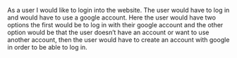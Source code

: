 As a user I would like to login into the website. The user would have to log in and would have to use a google account. Here the user would have two options the first would be to log in with their google account and the other option would be that the user doesn’t have an account or want to use another account, then the user would have to create an account with google in order to be able to log in.

